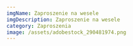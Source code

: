 ```yaml
---
imgName: Zaproszenie na wesele
imgDescription: Zaproszenie na wesele
category: Zaproszenia
image: /assets/adobestock_290481974.png
---
```

